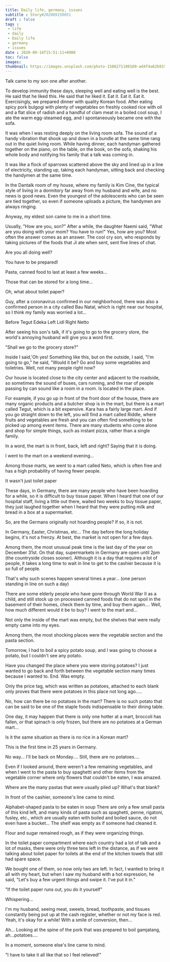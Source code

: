 ```yaml
---
title: Daily life, germany, issues
subtitle : Story#202009150051
draft : false
tags :
 - life
 - daily
 - Daily life
 - germany
 - issues
date : 2020-09-14T15:51:11+0900
toc: false
images: 
thumbnail: https://images.unsplash.com/photo-1586271180169-ad4f4a62b915?ixlib=rb-1.2.1&q=80&fm=jpg&crop=entropy&cs=tinysrgb&w=1080&fit=max&ixid=eyJhcHBfaWQiOjE1NTU0OX0
---
```


Talk came to my son one after another.  

To develop immunity these days, sleeping well and eating well is the best. He said that he liked this. He said that he liked it. Eat it. Eat it. Eat it. Exercisingly, we prepared dinner with quality Korean food. After eating spicy pork bulgogi with plenty of vegetables on freshly cooked rice with oil and a flat slice of radish and a handful of clam meat in a boiled cool soup, I ate the warm egg-steamed egg, and I spontaneously became one with the sofa.  

It was when I was resting deeply on the living room sofa. The sound of a handy vibration that shook up and down in a bundle at the same time rang out in the quiet living room. While having dinner, each handyman gathered together on the piano, on the table, on the book, on the sofa, shaking his whole body and notifying his family that a talk was coming in.  

It was like a flock of sparrows scattered above the sky and lined up in a line of electricity, standing up, taking each handyman, sitting back and checking the handymen at the same time.  

In the Dantalk room of my house, where my family is Kim Cine, the typical style of living in a dormitory far away from my husband and wife, and no news is good news. Even the youngest of the adolescents who can be seen are tied together, so even if someone uploads a picture, the handymen are always ringing.  

Anyway, my eldest son came to me in a short time.  

Usually, "How are you, son?" After a while, the daughter Naemi said, "What are you doing with your mom? You have to run!" Yes, how are you? Most often the answer comes as an answer. The cool cry son, who responds by taking pictures of the foods that Ji ate when sent, sent five lines of chat.  

Are you all doing well?  

You have to be prepared!  

Pasta, canned food to last at least a few weeks...  

Those that can be stored for a long time...  

Oh, what about toilet paper?  

Guy, after a coronavirus confirmed in our neighborhood, there was also a confirmed person in a city called Bau Natal, which is right near our hospital, so I think my family was worried a lot...  

Before Tegut Edeka Left Lidl Right Netto  

After seeing his son's talk, if it's going to go to the grocery store, the world's annoying husband will give you a word first.  

"Shall we go to the grocery store?"  

Inside I said,'Oh yes! Something like this, but on the outside, I said, "I'm going to go," he said, "Would it be? Go and buy some vegetables and toiletries. Well, not many people right now?  

Our house is located close to the city center and adjacent to the roadside, so sometimes the sound of buses, cars running, and the roar of people passing by can sound like a room in a room. Is located in the place.  

For example, if you go up in front of the front door of the house, there are many organic products and a butcher shop is in the mart, but there is a mart called Tegut, which is a bit expensive. Kara has a fairly large mart. And if you go straight down to the left, you will find a mart called Riddle, where fruits and vegetables are fresh and you can often find something to be picked up among event items. There are many students who come alone and shop for simple things, such as instant pizza, rather than a single family.  

In a word, the mart is in front, back, left and right? Saying that it is doing.  

I went to the mart on a weekend evening...  

Among those marts, we went to a mart called Neto, which is often free and has a high probability of having fewer people.  

It wasn't just toilet paper  

These days, in Germany, there are many people who have been hoarding for a while, so it is difficult to buy tissue paper. When I heard that one of our hospital staff, living a little out there, waited two weeks to buy tissue paper, they just laughed together when I heard that they were putting milk and bread in a box at a supermarket.  

So, are the Germans originally not hoarding people? If so, it is not.  

In Germany, Easter, Christmas, etc... The day before the long holiday begins, it's not a frenzy. At best, the market is not open for a few days.  

Among them, the most unusual peak time is the last day of the year on December 31st. On that day, supermarkets in Germany are open until 2pm (the countryside closes sooner). Although it is a day that requires a lot of people, it takes a long time to wait in line to get to the cashier because it is so full of people.  

That's why such scenes happen several times a year... (one person standing in line on such a day)  

There are some elderly people who have gone through World War II as a child, and still stock up on processed canned foods that do not spoil in the basement of their homes, check them by time, and buy them again.... Well, how much different would it be to buy? I went to the mart and...  

Not only the inside of the mart was empty, but the shelves that were really empty came into my eyes.  

Among them, the most shocking places were the vegetable section and the pasta section.  

Tomorrow, I had to boil a spicy potato soup, and I was going to choose a potato, but I couldn't see any potato.  

Have you changed the place where you were storing potatoes? I just wanted to go back and forth between the vegetable section many times because I wanted to. End. Was empty.  

Only the price tag, which was written as potatoes, attached to each blank only proves that there were potatoes in this place not long ago.....  

No, how can there be no potatoes in the mart? There is no such potato that can be said to be one of the staple foods indispensable to their dining table.  

One day, it may happen that there is only one hotter at a mart, broccoli has fallen, or that spinach is only frozen, but there are no potatoes at a German mart...  

Is it the same situation as there is no rice in a Korean mart?  

This is the first time in 25 years in Germany.  

No way... I'll be back on Monday.... Still, there are no potatoes....  

Even if I looked around, there weren't a few remaining vegetables, and when I went to the pasta to buy spaghetti and other items from the vegetable corner where only flowers that couldn't be eaten, I was amazed.  

Where are the many pastas that were usually piled up? What's that blank?  

In front of the cashier, someone's line came to mind.  

Alphabet-shaped pasta to be eaten in soup There are only a few small pasta of this kind left, and many kinds of pasta such as spaghetti, penne, rigatoni, fusley, etc., which are usually eaten with boiled and boiled sauce, do not even have a bucket... The shelf was empty as if someone had cleaned it.  

Flour and sugar remained rough, as if they were organizing things.  

In the toilet paper compartment where each country had a lot of talk and a lot of masks, there were only three tens left in the distance, as if we were talking about toilet paper for toilets at the end of the kitchen towels that still had spare space.  

We bought one of them, so now only two are left. In fact, I wanted to bring it all with my heart, but when I saw my husband with a hot expression, he said, "Let's buy a few urgent things and swipe it. I've put it in."  

"If the toilet paper runs out, you do it yourself"  

Whispering...  

I'm my husband, seeing meat, sweets, bread, toothpaste, and tissues constantly being put up at the cash register, whether or not my face is red. Yeah, it's okay for a while! With a smile of conversion, then...  

Ah... Looking at the spine of the pork that was prepared to boil gamjatang, ah...potatoes....  

In a moment, someone else's line came to mind.  

"I have to take it all like that so I feel relieved!"  

